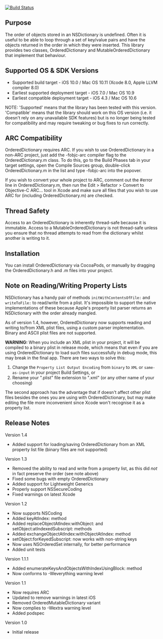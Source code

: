 [![Build Status](https://travis-ci.org/nicklockwood/OrderedDictionary.svg)](https://travis-ci.org/nicklockwood/OrderedDictionary)


Purpose
--------------

The order of objects stored in an NSDictionary is undefined. Often it is useful to be able to loop through a set of key/value pairs and have the objects returned in the order in which they were inserted. This library provides two classes, OrderedDictionary and MutableOrderedDictionary that implement that behaviour.


Supported OS & SDK Versions
-----------------------------

* Supported build target - iOS 10.0 / Mac OS 10.11 (Xcode 8.0, Apple LLVM compiler 8.0)
* Earliest supported deployment target - iOS 7.0 / Mac OS 10.9
* Earliest compatible deployment target - iOS 4.3 / Mac OS 10.6

NOTE: 'Supported' means that the library has been tested with this version. 'Compatible' means that the library should work on this OS version (i.e. it doesn't rely on any unavailable SDK features) but is no longer being tested for compatibility and may require tweaking or bug fixes to run correctly.


ARC Compatibility
------------------

OrderedDictionary requires ARC. If you wish to use OrderedDictionary in a non-ARC project, just add the -fobjc-arc compiler flag to the OrderedDictionary.m class. To do this, go to the Build Phases tab in your target settings, open the Compile Sources group, double-click OrderedDictionary.m in the list and type -fobjc-arc into the popover.

If you wish to convert your whole project to ARC, comment out the #error line in OrderedDictionary.m, then run the Edit > Refactor > Convert to Objective-C ARC... tool in Xcode and make sure all files that you wish to use ARC for (including OrderedDictionary.m) are checked.


Thread Safety
--------------

Access to an OrderedDictionary is inherently thread-safe because it is immutable. Access to a MutableOrderedDictionary is not thread-safe unless you ensure that no thread attempts to read from the dictionary whilst another is writing to it.


Installation
--------------

You can install OrderedDictionary via CocoaPods, or manually by dragging the OrderedDictionary.h and .m files into your project.


Note on Reading/Writing Property Lists
---------------------------------------

NSDictionary has a handy pair of methods `initWithContentsOfFile:` and `writeToFile:` to read/write from a plist. It's impossible to support the native implementations of these because Apple's property list parser returns an NSDictionary with the order already mangled.

As of version 1.4, however, OrderedDictionary now supports reading and writing to/from XML plist files, using a custom parser implementation. Binary and ASCII plist files are not supported.

**WARNING:** When you include an XML plist in your project, it will be compiled to a binary plist in release mode, which means that even if you are using OrderedDictionary to load such files successfully in debug mode, this may break in the final app. There are two ways to solve this:

1. Change the `Property List Output Encoding` from `binary` to `XML` or `same-as-input` in your project Build Settings, or
2. Rename your ".plist" file extension to ".xml" (or any other name of your choosing)

The second approach has the advantage that if doesn't affect other plist files besides the ones you are using with OrderedDictionary, but may make editing the file more inconvenient since Xcode won't recognise it as a property list.


Release Notes
---------------

Version 1.4

- Added support for loading/saving OrderedDictionary from an XML property list file (binary files are not supported)

Version 1.3

- Removed the ability to read and write from a property list, as this did *not* in fact preserve the order (see note above)
- Fixed some bugs with empty OrderedDictionary
- Added support for Lightweight Generics
- Properly support NSSecureCoding
- Fixed warnings on latest Xcode

Version 1.2

- Now supports NSCoding
- Added keyAtIndex: method
- Added replaceObjectAtIndex:withObject: and setObject:atIndexedSubscript: methods
- Added exchangeObjectAtIndex:withObjectAtIndex: method
- setObject:forKeyedSubscript: now works with non-string keys
- Now uses NSOrderedSet internally, for better performance
- Added unit tests

Version 1.1.1

- Added enumerateKeysAndObjectsWithIndexUsingBlock: method
- Now conforms to -Weverything warning level

Version 1.1

- Now requires ARC
- Updated to remove warnings in latest iOS
- Removed OrderedMutableDictionary variant
- Now complies to -Wextra warning level
- Added podspec

Version 1.0

- Initial release